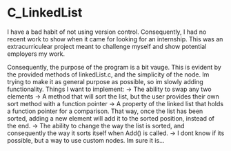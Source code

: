 # C_LinkedList
I have a bad habit of not using version control. Consequently, I had no recent work to show when it came for looking for an internship. This was an extracurriculear project meant to challenge myself and show potential employers my work. 

Consequently, the purpose of the program is a bit vauge. This is evident by the provided methods of linkedList.c, and the simplicity of the node. Im trying to make it as general purpose as possible, so im slowly adding functionality.
Things I want to implement:
-> The ability to swap any two elements
-> A method that will sort the list, but the user provides their own sort method with a function pointer
-> A property of the linked list that holds a function pointer for a comparison. That way, once the list has been sorted, adding a new element will add it to the sorted position, instead of the end.
-> The ability to change the way the list is sorted, and consequently the way it sorts itself when Add() is called.
-> I dont know if its possible, but a way to use custom nodes. Im sure it is...

